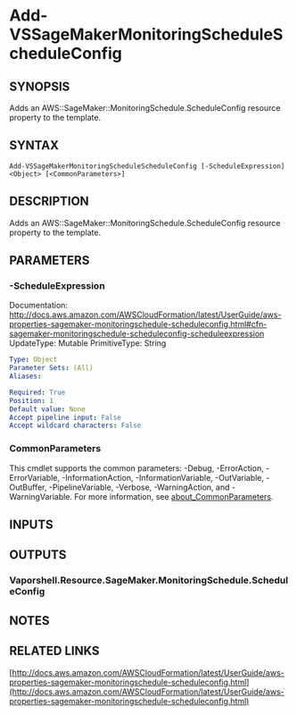 # Add-VSSageMakerMonitoringScheduleScheduleConfig

## SYNOPSIS
Adds an AWS::SageMaker::MonitoringSchedule.ScheduleConfig resource property to the template.

## SYNTAX

```
Add-VSSageMakerMonitoringScheduleScheduleConfig [-ScheduleExpression] <Object> [<CommonParameters>]
```

## DESCRIPTION
Adds an AWS::SageMaker::MonitoringSchedule.ScheduleConfig resource property to the template.

## PARAMETERS

### -ScheduleExpression
Documentation: http://docs.aws.amazon.com/AWSCloudFormation/latest/UserGuide/aws-properties-sagemaker-monitoringschedule-scheduleconfig.html#cfn-sagemaker-monitoringschedule-scheduleconfig-scheduleexpression
UpdateType: Mutable
PrimitiveType: String

```yaml
Type: Object
Parameter Sets: (All)
Aliases:

Required: True
Position: 1
Default value: None
Accept pipeline input: False
Accept wildcard characters: False
```

### CommonParameters
This cmdlet supports the common parameters: -Debug, -ErrorAction, -ErrorVariable, -InformationAction, -InformationVariable, -OutVariable, -OutBuffer, -PipelineVariable, -Verbose, -WarningAction, and -WarningVariable. For more information, see [about_CommonParameters](http://go.microsoft.com/fwlink/?LinkID=113216).

## INPUTS

## OUTPUTS

### Vaporshell.Resource.SageMaker.MonitoringSchedule.ScheduleConfig
## NOTES

## RELATED LINKS

[http://docs.aws.amazon.com/AWSCloudFormation/latest/UserGuide/aws-properties-sagemaker-monitoringschedule-scheduleconfig.html](http://docs.aws.amazon.com/AWSCloudFormation/latest/UserGuide/aws-properties-sagemaker-monitoringschedule-scheduleconfig.html)


